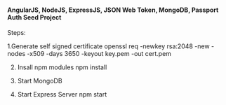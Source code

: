 #### AngularJS, NodeJS, ExpressJS, JSON Web Token, MongoDB, Passport Auth Seed Project

Steps:


1.Generate self signed certificate
openssl req -newkey rsa:2048 -new -nodes -x509 -days 3650 -keyout key.pem -out cert.pem

2. Insall npm modules
npm install

3. Start MongoDB

4. Start Express Server
npm start
